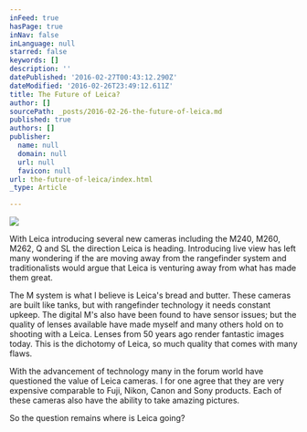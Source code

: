```yaml
---
inFeed: true
hasPage: true
inNav: false
inLanguage: null
starred: false
keywords: []
description: ''
datePublished: '2016-02-27T00:43:12.290Z'
dateModified: '2016-02-26T23:49:12.611Z'
title: The Future of Leica?
author: []
sourcePath: _posts/2016-02-26-the-future-of-leica.md
published: true
authors: []
publisher:
  name: null
  domain: null
  url: null
  favicon: null
url: the-future-of-leica/index.html
_type: Article

---
```

![](https://the-grid-user-content.s3-us-west-2.amazonaws.com/638867fb-10d0-49c7-b063-feb9ba99f011.jpg)

With Leica introducing several new cameras including the M240, M260, M262, Q and SL the direction Leica is heading. Introducing live view has left many wondering if the are moving away from the rangefinder system and traditionalists would argue that Leica is venturing away from what has made them great.

The M system is what I believe is Leica's bread and butter. These cameras are built like tanks, but with rangefinder technology it needs constant upkeep. The digital M's also have been found to have sensor issues; but the quality of lenses available have made myself and many others hold on to shooting with a Leica. Lenses from 50 years ago render fantastic images today. This is the dichotomy of Leica, so much quality that comes with many flaws.  

With the advancement of technology many in the forum world have questioned the value of Leica cameras. I for one agree that they are very expensive comparable to Fuji, Nikon, Canon and Sony products. Each of these cameras also have the ability to take amazing pictures. 

So the question remains where is Leica going?